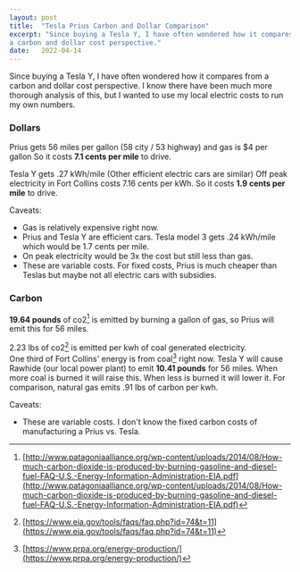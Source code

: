 ```yaml
---
layout: post
title:  "Tesla Prius Carbon and Dollar Comparison"
excerpt: "Since buying a Tesla Y, I have often wondered how it compares from
a carbon and dollar cost perspective."
date:   2022-04-14
---
```

Since buying a Tesla Y, I have often wondered how it compares from
a carbon and dollar cost perspective. I know there have been much more
thorough analysis of this, but I wanted to use my local electric costs
to run my own numbers.

### Dollars

Prius gets 56 miles per gallon (58 city / 53 highway) and gas is $4 per gallon
So it costs **7.1 cents per mile** to drive.

Tesla Y gets .27 kWh/mile (Other efficient electric cars are similar)
Off peak electricity in Fort Collins costs 7.16 cents per kWh.
So it costs **1.9 cents per mile** to drive.

Caveats:
- Gas is relatively expensive right now. 
- Prius and Tesla Y are efficient cars.  Tesla model 3 gets .24 kWh/mile which would be 1.7 cents per mile. 
- On peak electricity would be 3x the cost but still less than gas.
- These are variable costs. For fixed costs, Prius is much cheaper than Teslas but maybe not all electric cars with subsidies.

### Carbon

**19.64 pounds** of co2[^1] is emitted by burning a gallon of gas, so Prius will emit this for 56 miles. 

2.23 lbs of co2[^2] is emitted per kwh of coal generated electricity.   
One third of Fort Collins' energy is from coal[^3] right now. 
Tesla Y will cause Rawhide (our local power plant) to emit **10.41 pounds**
 for 56 miles. When more coal is burned it will raise this. When less is burned it will lower it. For comparison, natural gas emits .91 lbs of carbon per kwh.

Caveats:
- These are variable costs. I don't know the fixed carbon costs of manufacturing a Prius vs. Tesla.

[^1]: [http://www.patagoniaalliance.org/wp-content/uploads/2014/08/How-much-carbon-dioxide-is-produced-by-burning-gasoline-and-diesel-fuel-FAQ-U.S.-Energy-Information-Administration-EIA.pdf](http://www.patagoniaalliance.org/wp-content/uploads/2014/08/How-much-carbon-dioxide-is-produced-by-burning-gasoline-and-diesel-fuel-FAQ-U.S.-Energy-Information-Administration-EIA.pdf)
[^2]: [https://www.eia.gov/tools/faqs/faq.php?id=74&t=11](https://www.eia.gov/tools/faqs/faq.php?id=74&t=11)
[^3]: [https://www.prpa.org/energy-production/](https://www.prpa.org/energy-production/)
